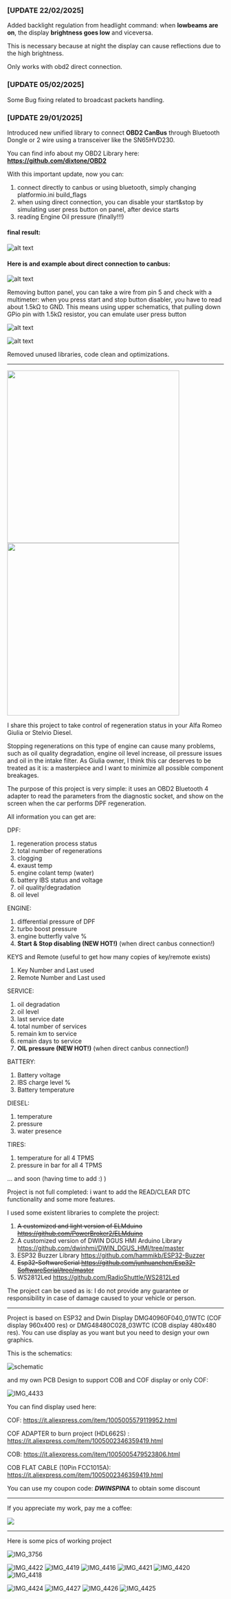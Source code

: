 ### [UPDATE 22/02/2025]
Added backlight regulation from headlight command: when **lowbeams are on**, the display **brightness goes low** and viceversa.

This is necessary because at night the display can cause reflections due to the high brightness.

Only works with obd2 direct connection.

### [UPDATE 05/02/2025]
Some Bug fixing related to broadcast packets handling.

### [UPDATE 29/01/2025]

Introduced new unified library to connect **OBD2 CanBus** through Bluetooth Dongle or 2 wire using a transceiver like the SN65HVD230. 

You can find info about my OBD2 Library here: **https://github.com/dixtone/OBD2**

With this important update, now you can:
1) connect directly to canbus or using bluetooth, simply changing platformio.ini build_flags
2) when using direct connection, you can disable your start&stop by simulating user press button on panel, after device starts
3) reading Engine Oil pressure (finally!!!)

#### final result: ####

![alt text](images/mounted_monitor_round.jpeg)


#### Here is and example about direct connection to canbus: ####

![alt text](images/dixtone_giulia_stelvio_connection.png)

Removing button panel, you can take a wire from pin 5 and check with a multimeter: when you press start and stop button disabler, you have to read about 1.5kΩ to GND. 
This means using upper schematics, that pulling down GPio pin with 1.5kΩ resistor, you can emulate user press button

![alt text](images/start-stop-connector.jpeg)

![alt text](images/3dbox.jpeg)


Removed unused libraries, code clean and optimizations.

********
<img border="0" src="https://github.com/user-attachments/assets/622e0cb5-ba29-4840-badb-5596f89e2a06" width="400" >

<img border="0" src="https://github.com/user-attachments/assets/ceffba97-147f-44e0-8d5f-9202af58b010" width="400" >


I share this project to take control of regeneration status in your Alfa Romeo Giulia or Stelvio Diesel.

Stopping regenerations on this type of engine can cause many problems, such as oil quality degradation, engine oil level increase, oil pressure issues and oil in the intake filter.
As Giulia owner, I think this car deserves to be treated as it is: a masterpiece and I want to minimize all possible component breakages.

The purpose of this project is very simple: it uses an OBD2 Bluetooth 4 adapter to read the parameters from the diagnostic socket, and show on the screen when the car performs DPF regeneration.

All information you can get are:

DPF:
1) regeneration process status
2) total number of regenerations
3) clogging
4) exaust temp
5) engine colant temp (water)
6) battery IBS status and voltage
7) oil quality/degradation
8) oil level

ENGINE:
1) differential pressure of DPF
2) turbo boost pressure
3) engine butterfly valve %
4) **Start & Stop disabling (NEW HOT!)** (when direct canbus connection!)
   
KEYS and Remote (useful to get how many copies of key/remote exists)
1) Key Number and Last used
2) Remote Number and Last used

SERVICE:
1) oil degradation
2) oil level
3) last service date
4) total number of services
5) remain km to service
6) remain days to service
7) **OIL pressure (NEW HOT!)** (when direct canbus connection!)

BATTERY:
1) Battery voltage
2) IBS charge level %
3) Battery temperature

DIESEL:
1) temperature
2) pressure
3) water presence

TIRES:
1) temperature for all 4 TPMS
2) pressure in bar for all 4 TPMS

... and soon (having time to add :) )

Project is not full completed: i want to add the READ/CLEAR DTC functionality and some more features.

I used some existent libraries to complete the project:
1) ~~A customized and light version of ELMduino  https://github.com/PowerBroker2/ELMduino~~
2) A customized version of DWIN DGUS HMI Arduino Library https://github.com/dwinhmi/DWIN_DGUS_HMI/tree/master
3) ESP32 Buzzer Library https://github.com/hammikb/ESP32-Buzzer
4) ~~Esp32-SoftwareSerial  https://github.com/junhuanchen/Esp32-SoftwareSerial/tree/master~~
5) WS2812Led https://github.com/RadioShuttle/WS2812Led


The project can be used as is: I do not provide any guarantee or responsibility in case of damage caused to your vehicle or person.


****************** 

Project is based on ESP32 and Dwin Display DMG40960F040_01WTC (COF display 960x400 res) or DMG48480C028_03WTC (COB display 480x480 res).
You can use display as you want but you need to design your own graphics.

This is the schematics: 

![schematic](https://github.com/user-attachments/assets/2369686e-838d-48aa-961f-b31e9447bd95)

and my own PCB Design to support COB and COF display or only COF:

![IMG_4433](https://github.com/user-attachments/assets/0626f264-54c9-4286-a8c6-bbb71eeded09)


You can find display used here: 

COF: https://it.aliexpress.com/item/1005005579119952.html

COF ADAPTER to burn project (HDL662S) : https://it.aliexpress.com/item/1005002346359419.html

COB: https://it.aliexpress.com/item/1005005479523806.html

COB FLAT CABLE (10Pin FCC1015A): https://it.aliexpress.com/item/1005002346359419.html

You can use my coupon code: <i><strong>DWINSPINA</strong></i>  to obtain some discount


****************** 

If you appreciate my work, pay me a coffee: 

<a target="_blank" href="https://www.paypal.com/donate/?business=UPRH64ZWV5M4E&no_recurring=0&currency_code=EUR"><img border="0" src="https://github.com/user-attachments/assets/17768a9f-a07d-4521-9839-ec5e2b77f3cd"></a>

****************** 


Here is some pics of working project

![IMG_3756](https://github.com/user-attachments/assets/f0979082-420f-46ee-9823-8e28603577ed)



![IMG_4422](https://github.com/user-attachments/assets/b3226f9f-2f54-4ed2-bad4-6995cc9fcdf2)
![IMG_4419](https://github.com/user-attachments/assets/cc0b36db-9a3c-401c-87c9-45f2591e705a)
![IMG_4416](https://github.com/user-attachments/assets/774ef953-7c30-4068-b9cb-28dbc79b6c21)
![IMG_4421](https://github.com/user-attachments/assets/d72baa0e-949c-4142-91e4-04f92746f187)
![IMG_4420](https://github.com/user-attachments/assets/42c97e46-0938-4218-a03c-e7efa59b8a88)
![IMG_4418](https://github.com/user-attachments/assets/5b1a1ae7-2786-4004-8513-fe798668c6cd)

![IMG_4424](https://github.com/user-attachments/assets/1627e4bf-573e-46af-bb34-d9d29346455c)
![IMG_4427](https://github.com/user-attachments/assets/b7dbda4a-e100-487d-90f8-834fccf39813)
![IMG_4426](https://github.com/user-attachments/assets/3c602638-e4d3-462c-b906-c0f0c6dd17a8)
![IMG_4425](https://github.com/user-attachments/assets/a7f7943e-15b0-40cf-8237-bfb5237d3d9a)
